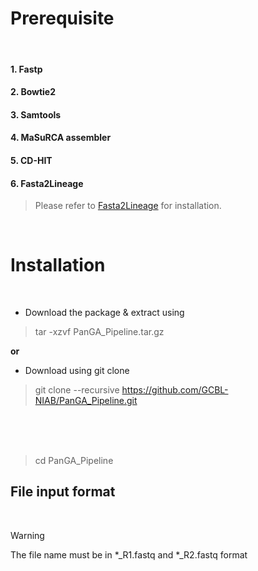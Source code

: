 # Prerequisite
<br/>

#### 1. Fastp
#### 2. Bowtie2
#### 3. Samtools
#### 4. MaSuRCA assembler
#### 5. CD-HIT
#### 6. Fasta2Lineage 
> Please refer to [Fasta2Lineage](https://github.com/GCBL-NIAB/Fasta2Lineage) for installation.


<br/>

# Installation
<br/>

* Download the package & extract using 

> tar -xzvf PanGA_Pipeline.tar.gz

**or**

* Download using git clone

> git clone --recursive https://github.com/GCBL-NIAB/PanGA_Pipeline.git
<br/>
<br/>
<br/>

> cd PanGA_Pipeline


## File input format
<br/>

> [!WARNING]
> The file name must be in *_R1.fastq  and  *_R2.fastq format








